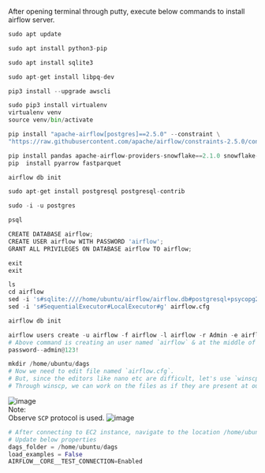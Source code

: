 After opening terminal through putty, execute below commands to install airflow server.
```python
sudo apt update

sudo apt install python3-pip

sudo apt install sqlite3

sudo apt-get install libpq-dev

pip3 install --upgrade awscli

sudo pip3 install virtualenv
virtualenv venv 
source venv/bin/activate

pip install "apache-airflow[postgres]==2.5.0" --constraint \
"https://raw.githubusercontent.com/apache/airflow/constraints-2.5.0/constraints-3.7.txt"

pip install pandas apache-airflow-providers-snowflake==2.1.0 snowflake-connector-python==2.5.1 snowflake-sqlalchemy==1.2.5
pip  install pyarrow fastparquet

airflow db init

sudo apt-get install postgresql postgresql-contrib

sudo -i -u postgres

psql

CREATE DATABASE airflow;
CREATE USER airflow WITH PASSWORD 'airflow';
GRANT ALL PRIVILEGES ON DATABASE airflow TO airflow;

exit
exit

ls
cd airflow
sed -i 's#sqlite:////home/ubuntu/airflow/airflow.db#postgresql+psycopg2://airflow:airflow@localhost/airflow#g' airflow.cfg
sed -i 's#SequentialExecutor#LocalExecutor#g' airflow.cfg

airflow db init

airflow users create -u airflow -f airflow -l airflow -r Admin -e airflow@gmail.com
# Above command is creating an user named `airflow` & at the middle of above command execution, it will ask you for password
password--admin@123!

mkdir /home/ubuntu/dags
# Now we need to edit file named `airflow.cfg`.
# But, since the editors like nano etc are difficult, let's use `winscp` & connect to our EC2 instacne.
# Through winscp, we can work on the files as if they are present at our local computer.
```
![image](https://github.com/user-attachments/assets/b566a89f-73d0-4675-b3dd-05f1ddbafd69)</br>
Note:</br>
Observe `SCP` protocol is used.
![image](https://github.com/user-attachments/assets/47a73aa1-702f-4f57-87cd-55f6a5019c2e)
```python
# After connecting to EC2 instance, navigate to the location /home/ubuntu/airflow/airflow.cfg
# Update below properties
dags_folder = /home/ubuntu/dags
load_examples = False
AIRFLOW__CORE__TEST_CONNECTION=Enabled
```

